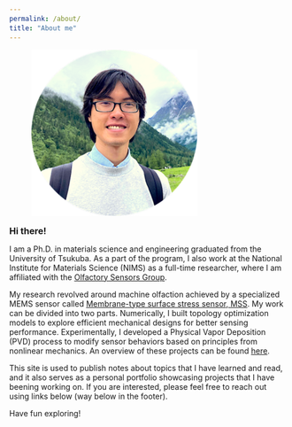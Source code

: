 ```yaml
---
permalink: /about/
title: "About me"
---
```


<figure style="width: 300px" class="align-center">
  <img src="/assets/images/bio-photo-1.png" alt="Me.">
</figure>

<strong style="font-size: 1.15em;">Hi there!</strong>

I am a Ph.D. in materials science and engineering graduated from the University of Tsukuba. As a part of the program, I also work at the National Institute for Materials Science (NIMS) as a full-time researcher, where I am affiliated with the [Olfactory Sensors Group](http://y-genki.net/).

My research revolved around machine olfaction achieved by a specialized MEMS sensor called [Membrane-type surface stress sensor, MSS](https://mss-sensor.com/). My work can be divided into two parts. Numerically, I built topology optimization models to explore efficient mechanical designs for better sensing performance. Experimentally, I developed a Physical Vapor Deposition (PVD) process to modify sensor behaviors based on principles from nonlinear mechanics. An overview of these projects can be found [here](https://chaozhuang22.github.io/featured/).

This site is used to publish notes about topics that I have learned and read, and it also serves as a personal portfolio showcasing projects that I have beening working on. If you are interested, please feel free to reach out using links below (way below in the footer).

Have fun exploring!
